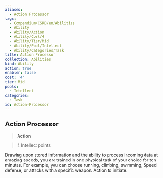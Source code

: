 ```yaml
---
aliases:
  - Action Processor
tags:
  - Compendium/CSRD/en/Abilities
  - Ability
  - Ability/Action
  - Ability/Cost/4
  - Ability/Tier/Mid
  - Ability/Pool/Intellect
  - Ability/Categories/Task
title: Action Processor
collection: Abilities
kind: Ability
action: true
enabler: false
cost: '4'
tier: Mid
pools:
  - Intellect
categories:
  - Task
id: Action-Processor
---
```

## Action Processor    
>**Action**    
>4 Intellect points  
    
Drawing upon stored information and the ability to process incoming data at amazing speeds, you are trained in one physical task of your choice for ten minutes. For example, you can choose running, climbing, swimming, Speed defense, or attacks with a specific weapon. Action to initiate.
